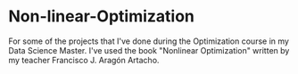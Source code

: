 # Non-linear-Optimization
For some of the projects that I've done during the Optimization course in my Data Science Master. I've used the book "Nonlinear Optimization" written by my teacher Francisco J. Aragón Artacho.
